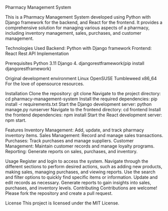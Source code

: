 Pharmacy Management System


This is a Pharmacy Management System developed using Python with Django framework for the backend, and React for the frontend. It provides a comprehensive solution for managing various aspects of a pharmacy, including inventory management, sales, purchases, and customer management.

Technologies Used
Backend: Python with Django framework
Frontend: React
Rest API Implementation

Prerequisites
Python 3.11
Django 4.
djangorestframework(pip install djangorestframework)

Original development environment
Linux OpenSUSE Tumbleweed x86_64
For the love of opensource resources.

Installation
Clone the repository: git clone <repository-url>
Navigate to the project directory: cd pharmacy-management-system
Install the required dependencies: pip install -r requirements.txt
Start the Django development server: python manage.py runserver
Navigate to the frontend directory: cd frontend
Install the frontend dependencies: npm install
Start the React development server: npm start.

Features
Inventory Management: Add, update, and track pharmacy inventory items.
Sales Management: Record and manage sales transactions.
Purchases: Track purchases and manage suppliers.
Customer Management: Maintain customer records and manage loyalty programs.
Reporting: Generate reports on sales, purchases, and inventory.

Usage
Register and login to access the system.
Navigate through the different sections to perform desired actions, such as adding new products, making sales, managing purchases, and viewing reports.
Use the search and filter options to quickly find specific items or information.
Update and edit records as necessary.
Generate reports to gain insights into sales, purchases, and inventory levels.
Contributing
Contributions are welcome! Please fork the repository and create a pull request.

License
This project is licensed under the MIT License.